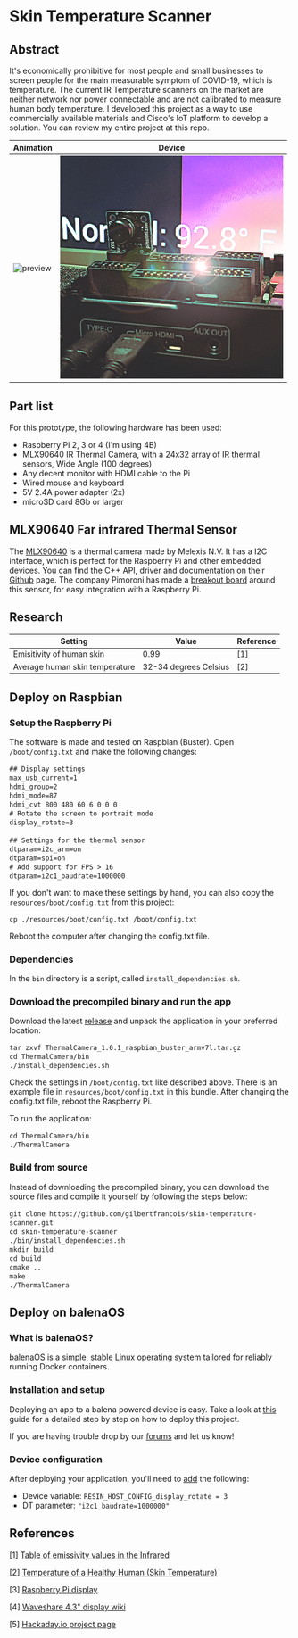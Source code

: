 # Skin Temperature Scanner

## Abstract

It's economically prohibitive for most people and small businesses to screen people for the main measurable symptom of COVID-19, which is temperature. The current IR Temperature scanners on the market are neither network nor power connectable and are not calibrated to measure human body temperature. I developed this project as a way to use commercially available materials and Cisco's IoT platform to develop a solution. You can review my entire project at this repo. 

|Animation   | Device  |
|---|---|
|<img alt="preview" src="resources/images/IRthermalCamVid.gif" height=400 width=640> | <img alt="box" src="resources/images/IRthermalCam.png" height=400 width=400>|

## Part list

For this prototype, the following hardware has been used:
- Raspberry Pi 2, 3 or 4 (I'm using 4B)
- MLX90640 IR Thermal Camera, with a 24x32 array of IR thermal sensors, Wide Angle (100 degrees)
- Any decent monitor with HDMI cable to the Pi
- Wired mouse and keyboard
- 5V 2.4A power adapter (2x)
- microSD card 8Gb or larger

## MLX90640 Far infrared Thermal Sensor

The [MLX90640](https://www.melexis.com/en/product/MLX90640/Far-Infrared-Thermal-Sensor-Array) is a thermal camera
made by Melexis N.V. It has a I2C interface, which is perfect for the Raspberry Pi and other embedded devices. You can 
find the C++ API, driver and documentation on their [Github](https://github.com/melexis/mlx90640-library) page.
The company Pimoroni has made a 
[breakout board](https://shop.pimoroni.com/products/mlx90640-thermal-camera-breakout?variant=12536948654163) around this
sensor, for easy integration with a Raspberry Pi.

## Research

| Setting                        | Value                 | Reference |
| ------------------------------ | --------------------- | --------- |
| Emisitivity of human skin      | 0.99                  | [1]       |
| Average human skin temperature | 32-34 degrees Celsius | [2]       |


## Deploy on Raspbian
### Setup the Raspberry Pi

The software is made and tested on Raspbian (Buster). Open `/boot/config.txt` and make the following changes:

```
## Display settings
max_usb_current=1
hdmi_group=2
hdmi_mode=87
hdmi_cvt 800 480 60 6 0 0 0 
# Rotate the screen to portrait mode
display_rotate=3

## Settings for the thermal sensor
dtparam=i2c_arm=on
dtparam=spi=on
# Add support for FPS > 16
dtparam=i2c1_baudrate=1000000
```

If you don't want to make these settings by hand, you can also copy the `resources/boot/config.txt` from this project:

```shell script
cp ./resources/boot/config.txt /boot/config.txt
```
Reboot the computer after changing the config.txt file.

### Dependencies

In the `bin` directory is a script, called `install_dependencies.sh`.


### Download the precompiled binary and run the app

Download the latest [release](https://github.com/gilbertfrancois/skin-temperature-scanner/releases) 
and unpack the application in your preferred location:
```shell script
tar zxvf ThermalCamera_1.0.1_raspbian_buster_armv7l.tar.gz
cd ThermalCamera/bin
./install_dependencies.sh
```
Check the settings in `/boot/config.txt` like described above. There is an example file in `resources/boot/config.txt` in 
this bundle. After changing the config.txt file, reboot the Raspberry Pi.

To run the application:
```shell script
cd ThermalCamera/bin
./ThermalCamera
```

### Build from source

Instead of downloading the precompiled binary, you can download the source files and compile it yourself by following
the steps below:

```shell script
git clone https://github.com/gilbertfrancois/skin-temperature-scanner.git
cd skin-temperature-scanner
./bin/install_dependencies.sh
mkdir build
cd build
cmake ..
make
./ThermalCamera
``` 

## Deploy on balenaOS

### What is balenaOS?
[balenaOS](https://www.balena.io/os/) is a simple, stable Linux operating system tailored for reliably running Docker containers.

### Installation and setup
Deploying an app to a balena powered device is easy. Take a look at [this]() guide for a detailed step by step on how to deploy this project.

If you are having trouble drop by our [forums](https://forums.balena.io/) and let us know!

### Device configuration
After deploying your application, you'll need to [add](https://www.balena.io/docs/learn/manage/configuration/) the following: 
- Device variable: `RESIN_HOST_CONFIG_display_rotate = 3`
- DT parameter: `"i2c1_baudrate=1000000"`

## References

[1] [Table of emissivity values in the Infrared](https://www.optotherm.com/emiss-table.htm)

[2] [Temperature of a Healthy Human (Skin Temperature)](https://hypertextbook.com/facts/2001/AbantyFarzana.shtml)

[3] [Raspberry Pi display](https://www.raspberrypi.org/documentation/hardware/display/)

[4] [Waveshare 4.3" display wiki](https://www.waveshare.com/wiki/4.3inch_HDMI_LCD_(B))

[5] [Hackaday.io project page](https://hackaday.io/project/170595-skin-temperature-scanner)
